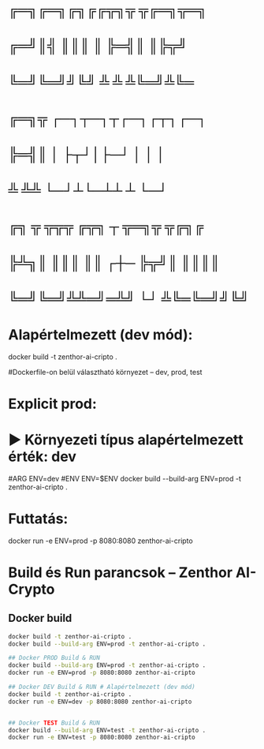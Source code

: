 # ╔═╗╔═╗╔╗╔╔╦╗╦ ╦╔═╗╦═╗        
# ╔═╝║╣ ║║║ ║ ╠═╣║ ║╠╦╝        
# ╚═╝╚═╝╝╚╝ ╩ ╩ ╩╚═╝╩╚═        
# ╔═╗╦  ┌─┐┬─┐┬┌─┐┌┬┐┌─┐       
# ╠═╣║  │  ├┬┘│├─┘ │ │ │       
# ╩ ╩╩  └─┘┴└─┴┴   ┴ └─┘       
# ╔╗ ╦ ╦╦╦  ╔╦╗   ┬   ╦═╗╦ ╦╔╗╔
# ╠╩╗║ ║║║   ║║  ┌┼─  ╠╦╝║ ║║║║
# ╚═╝╚═╝╩╩═╝═╩╝  └┘   ╩╚═╚═╝╝╚╝

# Alapértelmezett (dev mód):
docker build -t zenthor-ai-cripto .

#Dockerfile-on belül választható környezet – dev, prod, test
# Explicit prod:
# ▶ Környezeti típus  alapértelmezett érték: dev
#ARG ENV=dev
#ENV ENV=$ENV
docker build --build-arg ENV=prod -t zenthor-ai-cripto .

# Futtatás:
docker run -e ENV=prod -p 8080:8080 zenthor-ai-cripto


# Build és Run parancsok – Zenthor AI-Crypto

## Docker build

```bash
docker build -t zenthor-ai-cripto .
docker build --build-arg ENV=prod -t zenthor-ai-cripto .

## Docker PROD Build & RUN
docker build --build-arg ENV=prod -t zenthor-ai-cripto .
docker run -e ENV=prod -p 8080:8080 zenthor-ai-cripto

## Docker DEV Build & RUN # Alapértelmezett (dev mód)
docker build -t zenthor-ai-cripto .
docker run -e ENV=dev -p 8080:8080 zenthor-ai-cripto


## Docker TEST Build & RUN
docker build --build-arg ENV=test -t zenthor-ai-cripto .
docker run -e ENV=test -p 8080:8080 zenthor-ai-cripto